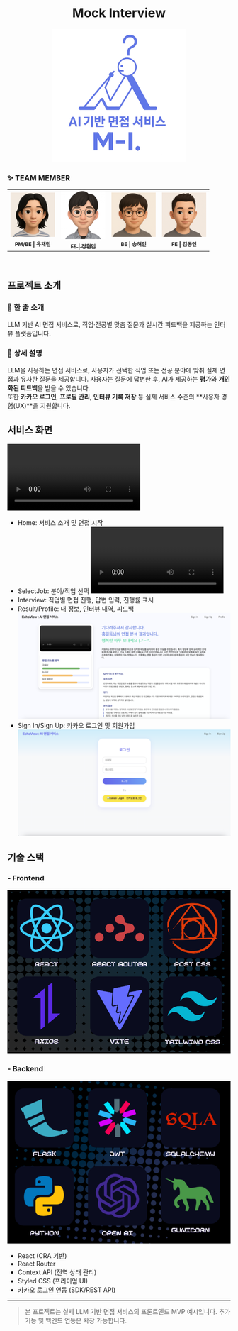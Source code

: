 
<div align="center">
<h1 align="center">
Mock Interview
</h1>
  <img src="public/MI.png" alt="Frontend" width="300" />
</div>

### ✨ TEAM MEMBER
<table>
  <tbody>
    <tr>
      <td align="center"><a href="https://github.com/"><img src="public/u.png"width="100px"; alt=""/><br /><sub><b>PM/BE | 유채민</b></sub></a><br /></td>
      <td align="center"><a href="https://github.com/jeonghyeonmin1"><img src="public/j.png" width="100px;" alt=""/><br /><sub><b>FE | 정현민</b></sub></a><br /></td>
      <td align="center"><a href="https://github.com/song-hae-in"><img src="public/s.png" width="100px;" alt=""/><br /><sub><b>BE | 송해인</b></sub></a><br /></td>
      <td align="center"><a href="https://github.com/SPIDEY1876"><img src="public/k.png" width="100px;" alt=""/><br /><sub><b>FE | 김동언</b></sub></a><br /></td>
  </tbody>
</table>
<br>

## 프로젝트 소개

### 📌 한 줄 소개  
LLM 기반 AI 면접 서비스로, 직업·전공별 맞춤 질문과 실시간 피드백을 제공하는 인터뷰 플랫폼입니다.

### 📖 상세 설명  
LLM을 사용하는 면접 서비스로, 사용자가 선택한 직업 또는 전공 분야에 맞춰 실제 면접과 유사한 질문을 제공합니다. 
사용자는 질문에 답변한 후, AI가 제공하는 **평가**와 **개인화된 피드백**을 받을 수 있습니다.  
또한 **카카오 로그인**, **프로필 관리**, **인터뷰 기록 저장** 등 실제 서비스 수준의 **사용자 경험(UX)**을 지원합니다.

## 서비스 화면
![서비스 메인](public/interview_example.mov)
- Home: 서비스 소개 및 면접 시작
- SelectJob: 분야/직업 선택
![](public/interview_analysis.mov)
- Interview: 직업별 면접 진행, 답변 입력, 진행률 표시
- Result/Profile: 내 정보, 인터뷰 내역, 피드백
![](public/result.png)
- Sign In/Sign Up: 카카오 로그인 및 회원가입
![](public/SignIn.png)

## 기술 스택
### - Frontend
![Frontend](public/front.png)
### - Backend
![Backend](public/back.png)
- React (CRA 기반)
- React Router
- Context API (전역 상태 관리)
- Styled CSS (프리미엄 UI)
- 카카오 로그인 연동 (SDK/REST API)

---

> 본 프로젝트는 실제 LLM 기반 면접 서비스의 프론트엔드 MVP 예시입니다. 추가 기능 및 백엔드 연동은 확장 가능합니다.
